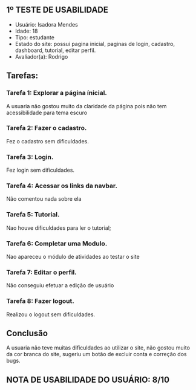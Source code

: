 ## 1º TESTE DE USABILIDADE

- Usuário: Isadora Mendes
- Idade: 18
- Tipo: estudante
- Estado do site: possui pagina inicial, paginas de login, cadastro, dashboard, tutorial, editar perfil.
- Avaliador(a): Rodrigo

## Tarefas:

### Tarefa 1: Explorar a página ínicial.

A usuaria não gostou muito da claridade da página pois não tem acessibilidade para tema escuro

### Tarefa 2: Fazer o cadastro.

Fez o cadastro sem dificuldades.

### Tarefa 3: Login.

Fez login sem dificuldades.

### Tarefa 4: Acessar os links da navbar.

Não comentou nada sobre ela

### Tarefa 5: Tutorial.

Nao houve dificuldades para ler o tutorial;

### Tarefa 6: Completar uma Modulo.

Nao apareceu o módulo de atividades ao testar o site

### Tarefa 7: Editar o perfil.

Não conseguiu efetuar a edição de usuário

### Tarefa 8: Fazer logout.

Realizou o logout sem dificuldades.

## Conclusão

A usuaria não teve muitas dificuldades ao utilizar o site, não gostou muito da cor branca do site, sugeriu um botão de excluir conta e correção dos bugs.

## NOTA DE USABILIDADE DO USUÁRIO: 8/10
